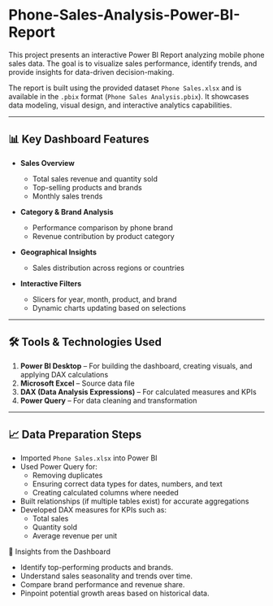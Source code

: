 # Phone-Sales-Analysis-Power-BI-Report

This project presents an interactive Power BI Report analyzing mobile phone sales data. The goal is to visualize sales performance, identify trends, and provide insights for data-driven decision-making.  

The report is built using the provided dataset `Phone Sales.xlsx` and is available in the `.pbix` format (`Phone Sales Analysis.pbix`). It showcases data modeling, visual design, and interactive analytics capabilities.

---

## 📊 Key Dashboard Features

- **Sales Overview**
  - Total sales revenue and quantity sold
  - Top-selling products and brands
  - Monthly sales trends

- **Category & Brand Analysis**
  - Performance comparison by phone brand
  - Revenue contribution by product category

- **Geographical Insights**
  - Sales distribution across regions or countries

- **Interactive Filters**
  - Slicers for year, month, product, and brand
  - Dynamic charts updating based on selections

---

## 🛠 Tools & Technologies Used

1. **Power BI Desktop** – For building the dashboard, creating visuals, and applying DAX calculations  
2. **Microsoft Excel** – Source data file  
3. **DAX (Data Analysis Expressions)** – For calculated measures and KPIs  
4. **Power Query** – For data cleaning and transformation  

---

## 📈 Data Preparation Steps

- Imported `Phone Sales.xlsx` into Power BI
- Used Power Query for:
  - Removing duplicates
  - Ensuring correct data types for dates, numbers, and text
  - Creating calculated columns where needed
- Built relationships (if multiple tables exist) for accurate aggregations
- Developed DAX measures for KPIs such as:
  - Total sales
  - Quantity sold
  - Average revenue per unit


📌 Insights from the Dashboard

- Identify top-performing products and brands.
- Understand sales seasonality and trends over time.
- Compare brand performance and revenue share.
- Pinpoint potential growth areas based on historical data.
